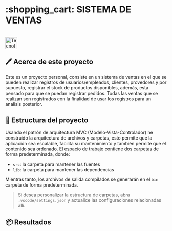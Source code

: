 <h1 align="left"> :shopping_cart: SISTEMA DE VENTAS </h1>

<br><img align="left" src="https://skillicons.dev/icons?i=vscode,java,mysql,github,git" height="37" alt="Tecnologias"><br><br>

## :pen: Acerca de este proyecto

Este es un proyecto personal, consiste en un sistema de ventas en el que se pueden realizar registros de usuarios/empleados, clientes, provedores y por supuesto, registrar el stock de productos disponibles, además, esta pensado para que se puedan registrar pedidos. Todas las ventas que se realizan son registrados con la finalidad de usar los registros para un analisis posterior.

## :hammer: Estructura del proyecto

Usando el patrón de arquitectura MVC (Modelo-Vista-Controlador) he construido la arquitectura de archivos y carpetas, esto permite que la aplicación sea escalable, facilita su mantenimiento y también permite que el contenido sea ordenado. El espacio de trabajo contiene dos carpetas de forma predeterminada, donde:

- `src`: la carpeta para mantener las fuentes
- `lib`: la carpeta para mantener las dependencias

Mientras tanto, los archivos de salida compilados se generarán en el `bin` carpeta de forma predeterminada.

> Si desea personalizar la estructura de carpetas, abra `.vscode/settings.json` y actualice las configuraciones relacionadas allí.

## :package: Resultados

